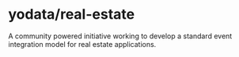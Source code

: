 # yodata/real-estate

A community powered initiative working to develop a standard event integration model for real estate applications.

